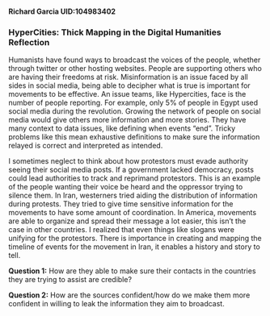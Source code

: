 #### Richard Garcia UID:104983402

### HyperCities: Thick Mapping in the Digital Humanities Reflection

Humanists have found ways to broadcast the voices of the people, whether through twitter or other hosting websites. People are supporting others who are having their freedoms at risk. Misinformation is an issue faced by all sides in social media, being able to decipher what is true is important for movements to be effective. An issue teams, like Hypercities, face is the number of people reporting. For example, only 5% of people in Egypt used social media during the revolution. Growing the network of people on social media would give others more information and more stories. They have many context to data issues, like defining when events “end”. Tricky problems like this mean exhaustive definitions to make sure the information relayed is correct and interpreted as intended. 

I sometimes neglect to think about how protestors must evade authority seeing their social media posts. If a government lacked democracy, posts could lead authorities to track and reprimand protestors. This is an example of the people wanting their voice be heard and the oppressor trying to silence them. In Iran, westerners tried aiding the distribution of information during protests. They tried to give time sensitive information for the movements to have some amount of coordination. In America, movements are able to organize and spread their message a lot easier, this isn’t the case in other countries. I realized that even things like slogans were unifying for the protestors. There is importance in creating and mapping the timeline of events for the movement in Iran, it enables a history and story to tell. 




**Question 1:** How are they able to make sure their contacts in the countries they are trying to assist are credible?

**Question 2:** How are the sources confident/how do we make them more confident in willing to leak the information they aim to broadcast. 



